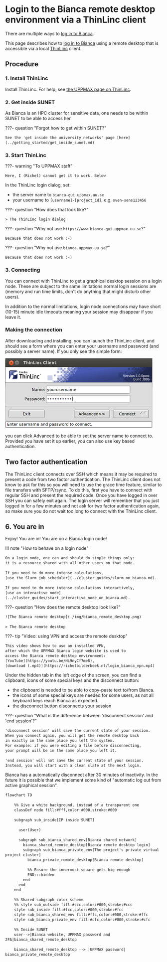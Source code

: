 # Login to the Bianca remote desktop environment via a ThinLinc client

There are multiple ways to [log in to Bianca](login_bianca.md).

This page describes how to [log in to Bianca](login_bianca.md)
using a remote desktop that is accessible via a
local [ThinLinc](../software/thinlinc.md) client.

## Procedure

### 1. Install ThinLinc

Install ThinLinc. For help, see [the UPPMAX page on ThinLinc](../software/thinlinc.md).

### 2. Get inside SUNET

As Bianca is an HPC cluster for sensitive data,
one needs to be within SUNET to be able to access her.

???- question "Forgot how to get within SUNET?"

    See the 'get inside the university networks' page [here](../getting_started/get_inside_sunet.md)

### 3. Start ThinLinc

???- warning "To UPPMAX staff"

    Here, I (Richel) cannot get it to work. Below 

In the ThinLinc login dialog, set:

- the server name to `bianca-gui.uppmax.uu.se`
- your username to `[username]-[project_id]`, e.g. `sven-sens123456`

???- question "How does that look like?"


    > The ThinLinc login dialog

???- question "Why not use `https://www.bianca-gui.uppmax.uu.se`?"

    Because that does not work :-)

???- question "Why not use `bianca.uppmax.uu.se`?"

    Because that does not work :-)

### 3. Connecting

You can connect with ThinLinc to get a graphical desktop session on a login node.
These are subject to the same limitations normal login sessions
are (memory and run time limits, don't do anything that might disturb other users).

In addition to the normal limitations, login node connections may have
short (10-15) minute idle timeouts meaning your session may disappear if you leave it.

### Making the connection

After downloading and installing, you can launch the ThinLinc client,
and should see a form where you can enter your username and
password (and possibly a server name). If you only see the simple form:

![Login](../cluster_guides/img/c_555890-l_1-k_thinlincsimple.png)

you can click Advanced to be able to set the server name to connect to.
Provided you have set it up earlier, you can also use key based authentication.

## Two factor authentication

The ThinLinc client connects over SSH which means
it may be required to present a code from two factor authentication.
The ThinLinc client does not know to ask for this
so you will need to use the grace time feature,
similar to file transfers with SFTP/rsync.
To do this, first you have to connect with regular SSH
and present the required code.
Once you have logged in over SSH you can safely exit again.
The login server will remember that you just logged in for a few minutes
and not ask for two factor authentication again,
so make sure you do not wait too long to connect with the ThinLinc client.


## 6. You are in

Enjoy! You are in! You are on a Bianca login node!

!!! note "How to behave on a login node"

    On a login node, one can and should do simple things only:
    it is a resource shared with all other users on that node.

    If you need to do more intense calculations,
    [use the Slurm job scheduler](../cluster_guides/slurm_on_bianca.md).

    If you need to do more intense calculations interactively,
    [use an interactive node](../cluster_guides/start_interactive_node_on_bianca.md).

???- question "How does the remote desktop look like?"

    ![The Bianca remote desktop](./img/bianca_remote_desktop.png)

    > The Bianca remote desktop

???- tip "Video: using VPN and access the remote desktop"

    This video shows how to use an installed VPN,
    after which the UPPMAX Bianca login website is used to
    access the Bianca remote desktop environment:
    [YouTube](https://youtu.be/Ni9nyCf7me8),
    [download (.mp4)](https://richelbilderbeek.nl/login_bianca_vpn.mp4)

Under the hidden tab in the left edge of the screen,
you can find a clipboard,
icons of some special keys
and the disconnect button:

- the clipboard is needed to be able to copy-paste text to/from Bianca.
- the icons of some special keys are needed for some users,
  as not all keyboard keys reach Bianca as expected.
- the disconnect button disconnects your session

???- question "What is the difference between 'disconnect session' and 'end session'?"

    'disconnect session' will save the current state of your session.
    When you connect again, you will get the remote desktop back
    in exactly in the same place you left the system.
    For example: if you were editing a file before disconnecting,
    your prompt will be in the same place you left it.

    'end session' will not save the current state of your session.
    Instead, you will start with a clean slate at the next login.

Bianca has a automatically disconnect after 30 minutes of inactivity.
In the future it is possible that we implement some kind
of "automatic log out from active graphical session".

```mermaid
flowchart TD

    %% Give a white background, instead of a transparent one
    classDef node fill:#fff,color:#000,stroke:#000

    subgraph sub_inside[IP inside SUNET]

      user(User)

      subgraph sub_bianca_shared_env[Bianca shared network]
        bianca_shared_remote_desktop[Bianca remote desktop login]
        subgraph sub_bianca_private_env[The project's private virtual project cluster]
          bianca_private_remote_desktop[Bianca remote desktop]

          %% Ensure the innermost square gets big enough
          END:::hidden
        end
      end
    end

    %% Shared subgraph color scheme
    %% style sub_outside fill:#ccc,color:#000,stroke:#ccc
    style sub_inside fill:#fcc,color:#000,stroke:#fcc
    style sub_bianca_shared_env fill:#ffc,color:#000,stroke:#ffc
    style sub_bianca_private_env fill:#cfc,color:#000,stroke:#cfc

    %% Inside SUNET
    user-->|Bianca website, UPPMAX password and 2FA|bianca_shared_remote_desktop

    bianca_shared_remote_desktop --> |UPPMAX password| bianca_private_remote_desktop
```
